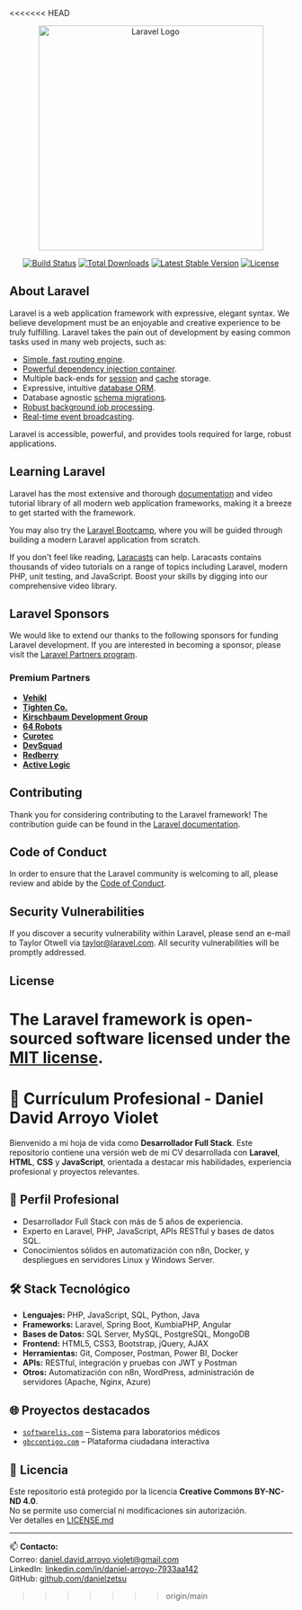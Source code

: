 <<<<<<< HEAD
<p align="center"><a href="https://laravel.com" target="_blank"><img src="https://raw.githubusercontent.com/laravel/art/master/logo-lockup/5%20SVG/2%20CMYK/1%20Full%20Color/laravel-logolockup-cmyk-red.svg" width="400" alt="Laravel Logo"></a></p>

<p align="center">
<a href="https://github.com/laravel/framework/actions"><img src="https://github.com/laravel/framework/workflows/tests/badge.svg" alt="Build Status"></a>
<a href="https://packagist.org/packages/laravel/framework"><img src="https://img.shields.io/packagist/dt/laravel/framework" alt="Total Downloads"></a>
<a href="https://packagist.org/packages/laravel/framework"><img src="https://img.shields.io/packagist/v/laravel/framework" alt="Latest Stable Version"></a>
<a href="https://packagist.org/packages/laravel/framework"><img src="https://img.shields.io/packagist/l/laravel/framework" alt="License"></a>
</p>

## About Laravel

Laravel is a web application framework with expressive, elegant syntax. We believe development must be an enjoyable and creative experience to be truly fulfilling. Laravel takes the pain out of development by easing common tasks used in many web projects, such as:

- [Simple, fast routing engine](https://laravel.com/docs/routing).
- [Powerful dependency injection container](https://laravel.com/docs/container).
- Multiple back-ends for [session](https://laravel.com/docs/session) and [cache](https://laravel.com/docs/cache) storage.
- Expressive, intuitive [database ORM](https://laravel.com/docs/eloquent).
- Database agnostic [schema migrations](https://laravel.com/docs/migrations).
- [Robust background job processing](https://laravel.com/docs/queues).
- [Real-time event broadcasting](https://laravel.com/docs/broadcasting).

Laravel is accessible, powerful, and provides tools required for large, robust applications.

## Learning Laravel

Laravel has the most extensive and thorough [documentation](https://laravel.com/docs) and video tutorial library of all modern web application frameworks, making it a breeze to get started with the framework.

You may also try the [Laravel Bootcamp](https://bootcamp.laravel.com), where you will be guided through building a modern Laravel application from scratch.

If you don't feel like reading, [Laracasts](https://laracasts.com) can help. Laracasts contains thousands of video tutorials on a range of topics including Laravel, modern PHP, unit testing, and JavaScript. Boost your skills by digging into our comprehensive video library.

## Laravel Sponsors

We would like to extend our thanks to the following sponsors for funding Laravel development. If you are interested in becoming a sponsor, please visit the [Laravel Partners program](https://partners.laravel.com).

### Premium Partners

- **[Vehikl](https://vehikl.com/)**
- **[Tighten Co.](https://tighten.co)**
- **[Kirschbaum Development Group](https://kirschbaumdevelopment.com)**
- **[64 Robots](https://64robots.com)**
- **[Curotec](https://www.curotec.com/services/technologies/laravel/)**
- **[DevSquad](https://devsquad.com/hire-laravel-developers)**
- **[Redberry](https://redberry.international/laravel-development/)**
- **[Active Logic](https://activelogic.com)**

## Contributing

Thank you for considering contributing to the Laravel framework! The contribution guide can be found in the [Laravel documentation](https://laravel.com/docs/contributions).

## Code of Conduct

In order to ensure that the Laravel community is welcoming to all, please review and abide by the [Code of Conduct](https://laravel.com/docs/contributions#code-of-conduct).

## Security Vulnerabilities

If you discover a security vulnerability within Laravel, please send an e-mail to Taylor Otwell via [taylor@laravel.com](mailto:taylor@laravel.com). All security vulnerabilities will be promptly addressed.

## License

The Laravel framework is open-sourced software licensed under the [MIT license](https://opensource.org/licenses/MIT).
=======
# 📄 Currículum Profesional - Daniel David Arroyo Violet

Bienvenido a mi hoja de vida como **Desarrollador Full Stack**. Este repositorio contiene una versión web de mi CV desarrollada con **Laravel**, **HTML**, **CSS** y **JavaScript**, orientada a destacar mis habilidades, experiencia profesional y proyectos relevantes.

## 🧠 Perfil Profesional

- Desarrollador Full Stack con más de 5 años de experiencia.
- Experto en Laravel, PHP, JavaScript, APIs RESTful y bases de datos SQL.
- Conocimientos sólidos en automatización con n8n, Docker, y despliegues en servidores Linux y Windows Server.

## 🛠 Stack Tecnológico

- **Lenguajes:** PHP, JavaScript, SQL, Python, Java  
- **Frameworks:** Laravel, Spring Boot, KumbiaPHP, Angular  
- **Bases de Datos:** SQL Server, MySQL, PostgreSQL, MongoDB  
- **Frontend:** HTML5, CSS3, Bootstrap, jQuery, AJAX  
- **Herramientas:** Git, Composer, Postman, Power BI, Docker  
- **APIs:** RESTful, integración y pruebas con JWT y Postman  
- **Otros:** Automatización con n8n, WordPress, administración de servidores (Apache, Nginx, Azure)

## 🌐 Proyectos destacados

- [`softwarelis.com`](http://softwarelis.com) – Sistema para laboratorios médicos  
- [`gbccontigo.com`](https://gbccontigo.com) – Plataforma ciudadana interactiva

## 📎 Licencia

Este repositorio está protegido por la licencia **Creative Commons BY-NC-ND 4.0**.  
No se permite uso comercial ni modificaciones sin autorización.  
Ver detalles en [LICENSE.md](./LICENSE.md)

---

📫 **Contacto:**  
Correo: daniel.david.arroyo.violet@gmail.com  
LinkedIn: [linkedin.com/in/daniel-arroyo-7933aa142](https://linkedin.com/in/daniel-arroyo-7933aa142)  
GitHub: [github.com/danielzetsu](https://github.com/danielzetsu)
>>>>>>> origin/main
